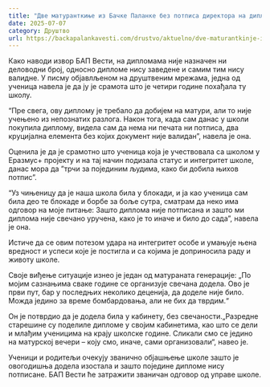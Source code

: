 ```yaml
---
title: "Две матуранткиње из Бачке Паланке без потписа директора на дипломама"
date: 2025-07-07
category: Друштво
url: https://backapalankavesti.com/drustvo/aktuelno/dve-maturantkinje-iz-backe-palanke-bez-potpisa-direktora-na-diplomama/
---
```


Како наводи извор БАП Вести, на дипломама није назначен ни деловодни број, односно дипломе нису заведене и самим тим нису валидне. У писму објавлљеном на друштвеним мрежама, једна од ученица навела је да ју је срамота што је четири године похађала ту школу.

“Пре свега, ову диплому је требало да добијем на матури, али то није учењено из непознатих разлога. Након тога, када сам данас у школи покупила диплому, видела сам да нема ни печата ни потписа, два круцијална елемента без којих документ није валидан”, навела је она.

Оценила је да је срамотно што ученица која је учествовала са школом у Еразмус+ пројекту и на тај начин подизала статус и интегритет школе, данас мора да ”трчи за појединим људима, како би добила њихов потпис”.

“Уз чињеницу да је наша школа била у блокади, и ја као ученица сам била део те блокаде и борбе за боље сутра, сматрам да неко има одговор на моје питање: Зашто диплома није потписана и зашто ми диплома није свечано уручена, како је то иначе и било до сада”, навела је она.

Истиче да се овим потезом удара на интегритет особе и умањује њена вредност и успеси које је постигла и са којима је доприносила раду и животу школе.

Своје виђење ситуације изнео је један од матураната генерације: „По мојим сазнањима сваке године се организује свечана додела. Ово је први пут, бар у последњих неколико деценија, да доделе није било. Можда једино за време бомбардовања, али не бих да тврдим.“

Он је потврдио да је додела била у кабинету, без свечаности.„Разредне старешине су поделиле дипломе у својим кабинетима, као што се дели и млађим ученицима на крају школске године. Сликали смо се једино на матурској вечери – коју смо, иначе, сами организовали“, навео је.

Ученици и родитељи очекују званично објашњење школе зашто је овогодишња додела изостала и зашто поједине дипломе нису потписане. БАП Вести ће затражити званичан одговор од управе школе.

